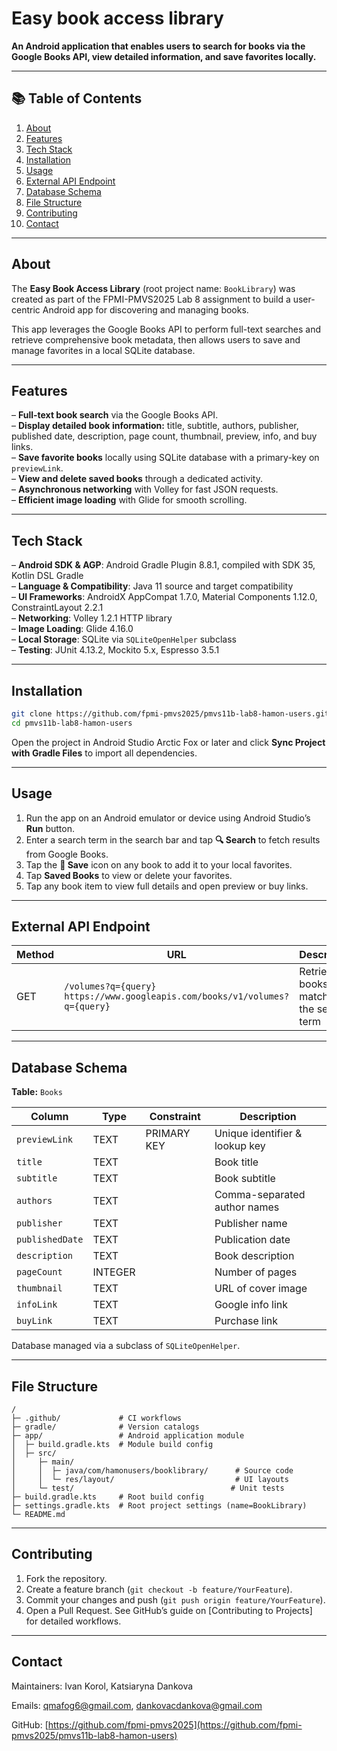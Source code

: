 # Easy book access library

**An Android application that enables users to search for books via the Google Books API, view detailed information, and save favorites locally.** 

---

## 📚 Table of Contents
1. [About](#about)  
2. [Features](#features)  
3. [Tech Stack](#tech-stack)  
4. [Installation](#installation)  
5. [Usage](#usage)  
6. [External API Endpoint](#external-api-endpoint)  
7. [Database Schema](#database-schema)  
8. [File Structure](#file-structure)  
9. [Contributing](#contributing)  
10. [Contact](#contact)

---

## About
The **Easy Book Access Library** (root project name: `BookLibrary`) was created as part of the FPMI-PMVS2025 Lab 8 assignment to build a user-centric Android app for discovering and managing books. 

This app leverages the Google Books API to perform full-text searches and retrieve comprehensive book metadata, then allows users to save and manage favorites in a local SQLite database. 

---

## Features
– **Full-text book search** via the Google Books API.   
– **Display detailed book information:** title, subtitle, authors, publisher, published date, description, page count, thumbnail, preview, info, and buy links.   
– **Save favorite books** locally using SQLite database with a primary-key on `previewLink`.   
– **View and delete saved books** through a dedicated activity.   
– **Asynchronous networking** with Volley for fast JSON requests.   
– **Efficient image loading** with Glide for smooth scrolling. 

---

## Tech Stack
– **Android SDK & AGP**: Android Gradle Plugin 8.8.1, compiled with SDK 35, Kotlin DSL Gradle   
– **Language & Compatibility**: Java 11 source and target compatibility   
– **UI Frameworks**: AndroidX AppCompat 1.7.0, Material Components 1.12.0, ConstraintLayout 2.2.1   
– **Networking**: Volley 1.2.1 HTTP library   
– **Image Loading**: Glide 4.16.0   
– **Local Storage**: SQLite via `SQLiteOpenHelper` subclass   
– **Testing**: JUnit 4.13.2, Mockito 5.x, Espresso 3.5.1 

---

## Installation
```bash
git clone https://github.com/fpmi-pmvs2025/pmvs11b-lab8-hamon-users.git      # clone the repo 
cd pmvs11b-lab8-hamon-users
````

Open the project in Android Studio Arctic Fox or later and click **Sync Project with Gradle Files** to import all dependencies.

---

## Usage

1. Run the app on an Android emulator or device using Android Studio’s **Run** button.
2. Enter a search term in the search bar and tap **🔍 Search** to fetch results from Google Books.
3. Tap the **💾 Save** icon on any book to add it to your local favorites.
4. Tap **Saved Books** to view or delete your favorites.
5. Tap any book item to view full details and open preview or buy links.

---

## External API Endpoint

| Method | URL                                                                             | Description                             |
| ------ | ------------------------------------------------------------------------------- | --------------------------------------- |
| GET    | `/volumes?q={query}`<br>`https://www.googleapis.com/books/v1/volumes?q={query}` | Retrieve books matching the search term |

---

## Database Schema

**Table:** `Books`

| Column          | Type    | Constraint  | Description                    |
| --------------- | ------- | ----------- | ------------------------------ |
| `previewLink`   | TEXT    | PRIMARY KEY | Unique identifier & lookup key |
| `title`         | TEXT    |             | Book title                     |
| `subtitle`      | TEXT    |             | Book subtitle                  |
| `authors`       | TEXT    |             | Comma-separated author names   |
| `publisher`     | TEXT    |             | Publisher name                 |
| `publishedDate` | TEXT    |             | Publication date               |
| `description`   | TEXT    |             | Book description               |
| `pageCount`     | INTEGER |             | Number of pages                |
| `thumbnail`     | TEXT    |             | URL of cover image             |
| `infoLink`      | TEXT    |             | Google info link               |
| `buyLink`       | TEXT    |             | Purchase link                  |

Database managed via a subclass of `SQLiteOpenHelper`.

---

## File Structure

```
/
├─ .github/             # CI workflows
├─ gradle/              # Version catalogs
├─ app/                 # Android application module
│  ├─ build.gradle.kts  # Module build config
│  ├─ src/
│     ├─ main/
│     │  ├─ java/com/hamonusers/booklibrary/      # Source code
│     │  └─ res/layout/                           # UI layouts
│     └─ test/                                   # Unit tests
├─ build.gradle.kts     # Root build config
├─ settings.gradle.kts  # Root project settings (name=BookLibrary) 
└─ README.md
```

---

## Contributing

1. Fork the repository.
2. Create a feature branch (`git checkout -b feature/YourFeature`).
3. Commit your changes and push (`git push origin feature/YourFeature`).
4. Open a Pull Request.
   See GitHub’s guide on \[Contributing to Projects]  for detailed workflows.

---

## Contact

Maintainers: Ivan Korol, Katsiaryna Dankova

Emails: [qmafog6@gmail.com](mailto:qmafog6@gmail.com), [dankovacdankova@gmail.com](mailto:dankovacdankova@gmail.com) 

GitHub: [https://github.com/fpmi-pmvs2025](https://github.com/fpmi-pmvs2025/pmvs11b-lab8-hamon-users)

